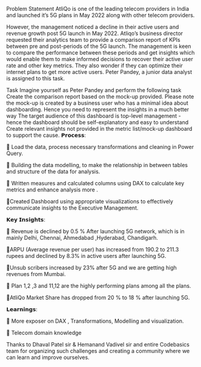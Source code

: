 Problem Statement
AtliQo is one of the leading telecom providers in India and launched it’s 5G plans in May 2022 along with other telecom providers.

However, the management noticed a decline in their active users and revenue growth post 5G launch in May 2022. Atliqo’s business director requested their analytics team to provide a comparison report of KPIs between pre and post-periods of the 5G launch. The management is keen to compare the performance between these periods and get insights which would enable them to make informed decisions to recover their active user rate and other key metrics. They also wonder if they can optimize their internet plans to get more active users. Peter Pandey, a junior data analyst is assigned to this task.

Task
Imagine yourself as Peter Pandey and perform the following task
Create the comparison report based on the mock-up provided. Please note the mock-up is created by a business user who has a minimal idea about dashboarding. Hence you need to represent the insights in a much better way
The target audience of this dashboard is top-level management - hence the dashboard should be self-explanatory and easy to understand Create relevant insights not provided in the metric list/mock-up dashboard to support the cause.
𝗣𝗿𝗼𝗰𝗲𝘀𝘀:

📌 Load the data, process necessary transformations and cleaning in Power 
Query.

📌 Building the data modelling, to make the relationship in between tables 
and structure of the data for analysis.

📌 Written measures and calculated columns using DAX to calculate key 
metrics and enhance analysis more .

📌Created Dashboard using appropriate visualizations to effectively 
communicate insights to the Executive Management.

𝗞𝗲𝘆 𝗜𝗻𝘀𝗶𝗴𝗵𝘁𝘀:

🔎 Revenue is declined by 0.5 % After launching 5G network, which is in 
mainly Delhi, Chennai, Ahmedabad ,Hyderabad, Chandigarh.

🔎ARPU (Average revenue per user) has increased from 190.2 to 211.3 
rupees and declined by 8.3% in active users after launching 5G.

🔎Unsub scribers increased by 23% after 5G and we are getting high 
revenues from Mumbai.

🔎 Plan 1,2 ,3 and 11,12 are the highly performing plans among all the 
plans.

🔎AtliQo Market Share has dropped from 20 % to 18 % after launching 
5G. 

𝗟𝗲𝗮𝗿𝗻𝗶𝗻𝗴𝘀:

📖 More exposer on DAX , Transformations, Modelling and visualization.

📖 Telecom domain knowledge 


Thanks to Dhaval Patel sir & Hemanand Vadivel sir and entire Codebasics team for organizing such challenges and creating a community where we can learn and improve ourselves.
